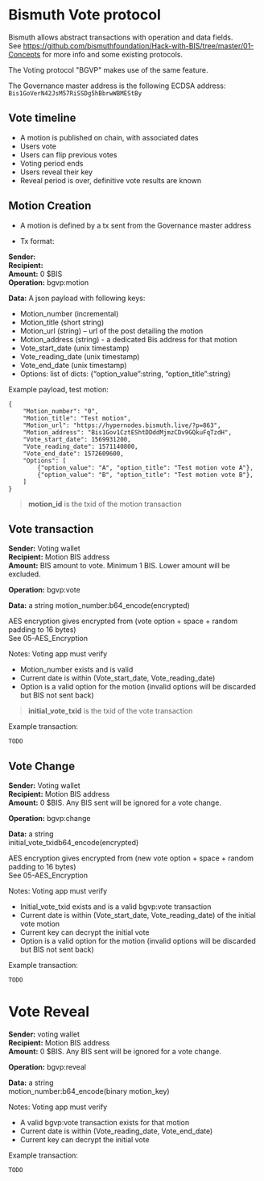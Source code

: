 # Bismuth Vote protocol

Bismuth allows abstract transactions with operation and data fields.  
See https://github.com/bismuthfoundation/Hack-with-BIS/tree/master/01-Concepts for more info and some existing protocols.

The Voting protocol "BGVP" makes use of the same feature.

The Governance master address is the following ECDSA address: `Bis1GoVerN42JsM57RiSSDg5hBbrwWBMEStBy`

## Vote timeline

- A motion is published on chain, with associated dates
- Users vote
- Users can flip previous votes
- Voting period ends
- Users reveal their key
- Reveal period is over, definitive vote results are known

## Motion Creation

- A motion is defined by a tx sent from the Governance master address

- Tx format:

**Sender:** <governance master address>  
**Recipient:** <governance master address>  
**Amount:** 0 $BIS  
**Operation:** bgvp:motion

**Data:** 
A json payload with following keys:  
- Motion_number (incremental)  
- Motion_title (short string)
- Motion_url (string) – url of the post detailing the motion
- Motion_address (string) - a dedicated Bis address for that motion
- Vote_start_date (unix timestamp)
- Vote_reading_date (unix timestamp)
- Vote_end_date (unix timestamp)
- Options: list of dicts: {“option_value”:string, “option_title”:string}

Example payload, test motion:  
```
{
    "Motion_number": "0",
    "Motion_title": "Test motion",
    "Motion_url": "https://hypernodes.bismuth.live/?p=863",
    "Motion_address": "Bis1Gov1CztEShtDDddMjmzCDv9GQkuFqTzdH",
    "Vote_start_date": 1569931200,
    "Vote_reading_date": 1571140800,
    "Vote_end_date": 1572609600,
    "Options": [
        {"option_value": "A", "option_title": "Test motion vote A"},
        {"option_value": "B", "option_title": "Test motion vote B"},
    ]
}
```

> **motion_id** is the txid of the motion transaction

## Vote transaction

**Sender:** Voting wallet  
**Recipient:** Motion BIS address  
**Amount:** BIS amount to vote. Minimum 1 BIS. Lower amount will be excluded.

**Operation:** bgvp:vote

**Data:** a string
motion_number:b64_encode(encrypted)

AES encryption gives encrypted from (vote option + space + random padding to 16 bytes)   
See 05-AES_Encryption

Notes: Voting app must verify  
- Motion_number exists and is valid
- Current date is within (Vote_start_date, Vote_reading_date)
- Option is a valid option for the motion (invalid options will be discarded but BIS not sent back)

> **initial_vote_txid** is the txid of the vote transaction

Example transaction:  
```
TODO
```

## Vote Change

**Sender:** Voting wallet  
**Recipient:** Motion BIS address  
**Amount:** 0 $BIS. Any BIS sent will be ignored for a vote change.

**Operation:** bgvp:change

**Data:** a string  
initial_vote_txidb64_encode(encrypted)

AES encryption gives encrypted from (new vote option + space + random padding to 16 bytes)   
See 05-AES_Encryption

Notes: Voting app must verify 
- Initial_vote_txid exists and is a valid bgvp:vote transaction
- Current date is within (Vote_start_date, Vote_reading_date) of the initial vote motion
- Current key can decrypt the initial vote
- Option is a valid option for the motion (invalid options will be discarded but BIS not sent back)

Example transaction:  
```
TODO
```

# Vote Reveal

**Sender:** voting wallet  
**Recipient:** Motion BIS address    
**Amount:** 0 $BIS. Any BIS sent will be ignored for a vote change.

**Operation:** bgvp:reveal

**Data:** a string  
motion_number:b64_encode(binary motion_key)

Notes: Voting app must verify 
- A valid bgvp:vote transaction exists for that motion
- Current date is within (Vote_reading_date, Vote_end_date)
- Current key can decrypt the initial vote

Example transaction:  
```
TODO
```
